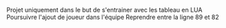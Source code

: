 Projet uniquement dans le but de s'entrainer avec les tableau en LUA
Poursuivre l'ajout de joueur dans l'équipe
Reprendre entre la ligne 89 et 82